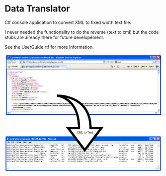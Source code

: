 ﻿# Data Translator

C# console application to convert XML to fixed width text file.  

I never needed the functionality to do the reverse (text to xml) but the code stubs are already there for future developement.

See the UserGuide.rtf for more information.

![Alt text](/screenshot01.png?raw=true "Screen Shot")
